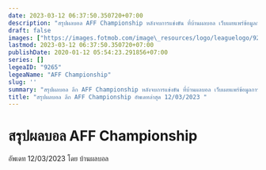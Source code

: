 ```yaml
---
date: 2023-03-12 06:37:50.350720+07:00
description: "สรุปผลบอล AFF Championship หลังจบการแข่งขัน ที่บ้านผลบอล เว็บเผยแพร่ข้อมูลการแข่งขันฟุตบอลที่เชื่อถือได้ และ อัพเดทไวที่สุด"
draft: false
images: ["https://images.fotmob.com/image\_resources/logo/leaguelogo/9265.png"]
lastmod: 2023-03-12 06:37:50.350720+07:00
publishDate: 2020-01-12 05:54:23.291856+07:00
series: []
legeaID: "9265"
legeaName: "AFF Championship"
slug: ''
summary: "สรุปผลบอล ลีก AFF Championship หลังจบการแข่งขัน ที่บ้านผลบอล เว็บเผยแพร่ข้อมูลการแข่งขันฟุตบอลที่เชื่อถือได้ และ อัพเดทไวที่สุด"
title: "สรุปผลบอล ลีก AFF Championship อัพเดทล่าสุด 12/03/2023 "
---
```


# สรุปผลบอล AFF Championship
อัพเดท 12/03/2023 โดย บ้านผลบอล

